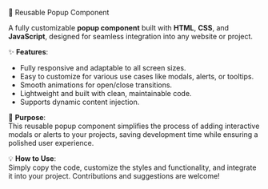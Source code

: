 📂 Reusable Popup Component  

A fully customizable **popup component** built with **HTML**, **CSS**, and **JavaScript**, designed for seamless integration into any website or project.  

✨ **Features**:  
- Fully responsive and adaptable to all screen sizes.  
- Easy to customize for various use cases like modals, alerts, or tooltips.  
- Smooth animations for open/close transitions.  
- Lightweight and built with clean, maintainable code.  
- Supports dynamic content injection.  

🚀 **Purpose**:  
This reusable popup component simplifies the process of adding interactive modals or alerts to your projects, saving development time while ensuring a polished user experience.  

💡 **How to Use**:  
Simply copy the code, customize the styles and functionality, and integrate it into your project. Contributions and suggestions are welcome!  
